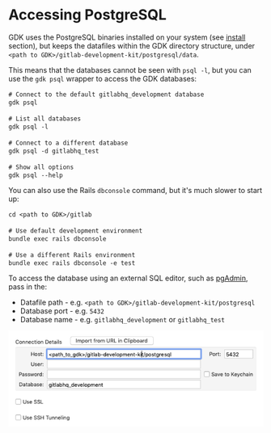 # Accessing PostgreSQL

GDK uses the PostgreSQL binaries installed on your system (see [install](../prepare.md) section),
but keeps the datafiles within the GDK directory structure, under `<path to GDK>/gitlab-development-kit/postgresql/data`.

This means that the databases cannot be seen with `psql -l`, but you can use the `gdk psql` wrapper to
access the GDK databases:

```shell
# Connect to the default gitlabhq_development database
gdk psql

# List all databases
gdk psql -l

# Connect to a different database
gdk psql -d gitlabhq_test

# Show all options
gdk psql --help
```

You can also use the Rails `dbconsole` command, but it's much slower to start up:

```shell
cd <path to GDK>/gitlab

# Use default development environment
bundle exec rails dbconsole

# Use a different Rails environment
bundle exec rails dbconsole -e test
```

To access the database using an external SQL editor, such as [pgAdmin](https://www.pgadmin.org/), pass in the:

- Datafile path - e.g. `<path to GDK>/gitlab-development-kit/postgresql`
- Database port - e.g. `5432`
- Database name - e.g. `gitlabhq_development` or `gitlabhq_test`

![PostgreSQL connect example](img/postgres_connect_example.png)

